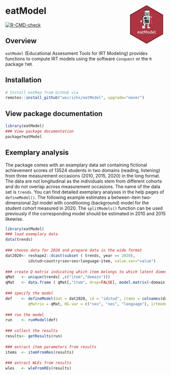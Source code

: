 # eatModel <a href="https://weirichs.github.io/eatModel/"><img src="man/figures/logo.png" align="right" height="120" alt="placeholder logo" /></a>

<!-- badges: start -->
[![R-CMD-check](https://github.com/weirichs/eatModel/actions/workflows/R-CMD-check.yaml/badge.svg)](https://github.com/weirichs/eatModel/actions/workflows/R-CMD-check.yaml)
<!-- badges: end -->

## Overview 

`eatModel` (Educational Assessment Tools for IRT Modeling) provides functions to compute IRT models using the software `Conquest` or the `R` package `TAM`.

## Installation

```R
# Install eatRep from GitHub via
remotes::install_github("weirichs/eatModel", upgrade="never")
```

## View package documentation

```R
library(eatModel)
### View package documentation
package?eatModel
```

## Exemplary analysis

The package comes with an examplary data set containing fictional achievement scores of 13524 students in two domains (reading, listening) from three measurement occasions (2010, 2015, 2020) in the long format. The data are not longitudinal as the individuals stem from different cohorts and do not overlap across measurement occasions. The name of the data set is `trends`. You can find detailed exemplary analyses in the help pages of `defineModel()`. The following example estimates a between-item two-dimensional 2pl model with conditioning (background) model for the student cohort measured in 2020. The `splitModels()` function can be used previously if the corresponding model should be estimated in 2010 and 2015 likewise. 

```R
library(eatModel)
### load exemplary data 
data(trends)

### choose data for 2020 and prepare data in the wide format
dat2020<- reshape2::dcast(subset ( trends, year == 2020),
          idstud+country+sex+ses+language~item, value.var="value")

### create Q matrix indicating which item belongs to which latent dimension. 
qMat   <- unique(trends[ ,c("item","domain")])
qMat   <- data.frame ( qMat[,"item", drop=FALSE], model.matrix(~domain-1, data = qMat))

### specify the model
def    <- defineModel(dat = dat2020, id = "idstud", items = colnames(dat2020)[-c(1:5)],
          qMatrix = qMat, HG.var = c("sex", "ses", "language"), irtmodel = "2PL", software = "tam")

### run the model
run    <- runModel(def)

### collect the results
results<- getResults(run)

### extract item parameters from results
items  <- itemFromRes(results)

### extract WLEs from results
wles   <- wleFromREs(results)
```

